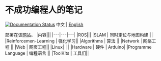 # 不成功编程人的笔记

[![Documentation Status](https://readthedocs.org/projects/notesdoiry/badge/?version=latest)](https://notesdoiry.readthedocs.io/en/latest/?badge=latest) 中文 | [English](./README_EN.md)

部署在该[网站](https://notesdoiry.readthedocs.io/)。
|内容|||
|---|---|---|
|ROS|||
|SLAM | 同时定位与地图构建 | |
|Reinforcemen-Learning | 强化学习||
|Algorithms | 算法 ||
|Network | 网络工程 ||
|Web | 网页工程||
|Linux| | |
|Hardware | 硬件 | Arduino|
|Programme Language | 编程语言 ||
|ToolKits | 工具们||